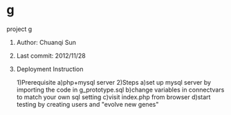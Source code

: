 g
=

project g

1. Author: Chuanqi Sun
2. Last commit: 2012/11/28
3. Deployment Instruction

	1)Prerequisite
		a)php+mysql server
	2)Steps
		a)set up mysql server by importing the code in g_prototype.sql
		b)change variables in connectvars to match your own sql setting
		c)visit index.php from browser
		d)start testing by creating users and "evolve new genes"

